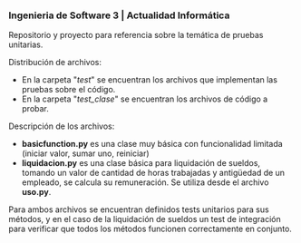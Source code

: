 ### Ingenieria de Software 3 | Actualidad Informática

Repositorio y proyecto para referencia sobre la temática de pruebas unitarias.

Distribución de archivos:

* En la carpeta "_test_" se encuentran los archivos que implementan las pruebas sobre el código.
* En la carpeta "_test_clase_" se encuentran los archivos de código a probar.

Descripción de los archivos:

* __basicfunction.py__ es una clase muy básica con funcionalidad limitada (iniciar valor, sumar uno, reiniciar)
* __liquidacion.py__ es una clase básica para liquidación de sueldos, tomando un valor de cantidad de horas trabajadas y antigüedad de un empleado, se calcula su remuneración. Se utiliza desde el archivo **uso.py**.

Para ambos archivos se encuentran definidos tests unitarios para sus métodos, y en el caso de la liquidación de sueldos un test de integración para verificar que todos los métodos funcionen correctamente en conjunto.
